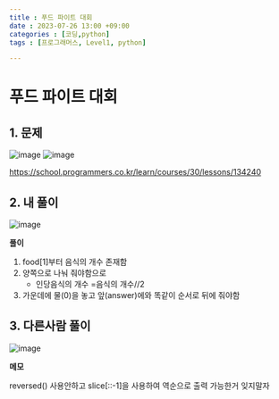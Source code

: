 ```yaml
---
title : 푸드 파이트 대회 
date : 2023-07-26 13:00 +09:00
categories : [코딩,python]
tags : [프로그래머스, Level1, python]

---
```

# 푸드 파이트 대회

## 1. 문제
![image](https://github.com/mini0-0/mini0-0.github.io/assets/63296983/bb377bb7-d4ca-4f35-86be-5921f66e8ac2)
![image](https://github.com/mini0-0/mini0-0.github.io/assets/63296983/8a5ea852-0c62-4fbc-b465-8a64a66c5b2f)


<https://school.programmers.co.kr/learn/courses/30/lessons/134240>

## 2. 내 풀이
![image](https://github.com/mini0-0/mini0-0.github.io/assets/63296983/8bfd8705-9dc3-43df-987c-5a99e061c8c3)

**풀이**

1. food[1]부터 음식의 개수 존재함
2. 양쪽으로 나눠 줘야함으로 
    - 인당음식의 개수 =음식의 개수//2
3. 가운데에 물(0)을 놓고 앞(answer)에와 똑같이 순서로 뒤에 줘야함 

## 3. 다른사람 풀이
![image](https://github.com/mini0-0/mini0-0.github.io/assets/63296983/21928bfb-1d48-4d64-a304-ad21e1adce06)

**메모**

reversed() 사용안하고 slice[::-1]을 사용하여 역순으로 출력 가능한거 잊지말자

